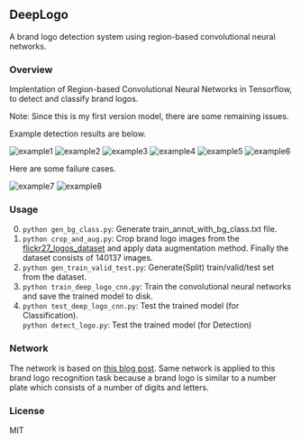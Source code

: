 DeepLogo
---
A brand logo detection system using region-based convolutional neural networks.

### Overview

Implentation of Region-based Convolutional Neural Networks in Tensorflow, to detect and classify brand logos.

Note: Since this is my first version model, there are some remaining issues.

Example detection results are below.

![example1](query_set_results/3666600356_Cocacola.png)
![example2](query_set_results/4273898682_DHL.png)
![example3](query_set_results/3907703753_Fedex.png)
![example4](query_set_results/6651198_McDonalds.png)
![example5](query_set_results/3489964654_Intel.png)
![example6](query_set_results/3198284747_texaco.png)

Here are some failure cases.

![example7](query_set_results/4288066623_Unicef.png)
![example8](query_set_results/388978947_BMW.png)


### Usage

0. `python gen_bg_class.py`: Generate train\_annot\_with\_bg\_class.txt file. 
1. `python crop_and_aug.py`: Crop brand logo images from the [flickr27\_logos\_dataset](http://image.ntua.gr/iva/datasets/flickr_logos/) and apply data augmentation method. Finally the dataset consists of 140137 images.
2. `python gen_train_valid_test.py`: Generate(Split) train/valid/test set from the dataset.
3. `python train_deep_logo_cnn.py`: Train the convolutional neural networks and save the trained model to disk.
4. `python test_deep_logo_cnn.py`: Test the trained model (for Classification).  
`python detect_logo.py`: Test the trained model (for Detection)

### Network

The network is based on [this blog post](http://matthewearl.github.io/2016/05/06/cnn-anpr/). Same network is applied to this brand logo recognition task because a brand logo is similar to a number plate which consists of a number of digits and letters.

### License

MIT
